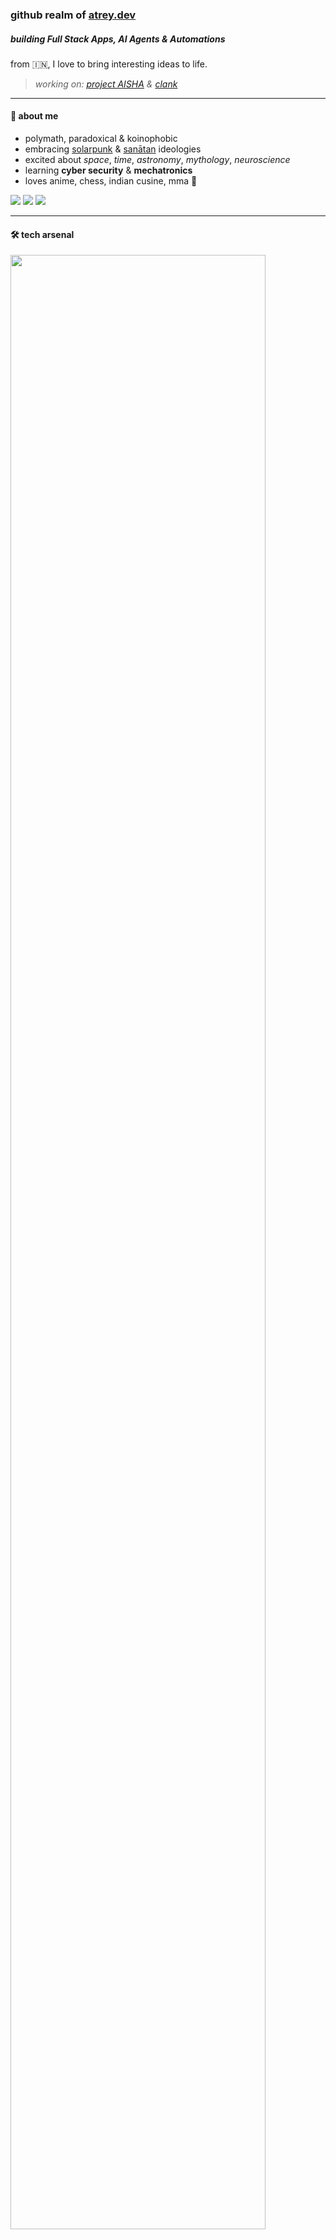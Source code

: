 ### github realm of <a href="https://atrey.dev/">atrey.dev</a>

##### building Full Stack Apps, AI Agents & Automations

from 🇮🇳, I love to bring interesting ideas to life.

> _working on: [project AISHA](https://github.com/AnshumanAtrey/Project-AISHA) & [clank](https://github.com/AnshumanAtrey/clank)_

<hr>

#### 🐧 about me

- polymath, paradoxical & koinophobic
- embracing [solarpunk](https://en.wikipedia.org/wiki/Solarpunk) & [sanātan](https://en.wikipedia.org/wiki/San%C4%81tana_Dharma) ideologies
- excited about _space_, _time_, _astronomy_, _mythology_, _neuroscience_
- learning **cyber security** & **mechatronics**
- loves anime, chess, indian cusine, mma 🥂
<p align="left">
  <a href="https://leetcode.com/yourusername/" target="_blank"><img src="https://img.shields.io/badge/LeetCode-%23000000.svg?style=for-the-badge&logo=leetcode&logoColor=white"/></a>
  <a href="https://open.spotify.com/user/31nta2ggatvhtewkqff7k2fkoqgq?si=365ac6ca22904bf9" target="_blank"><img src="https://img.shields.io/badge/Spotify-%23000000.svg?style=for-the-badge&logo=spotify&logoColor=#23d660&backgroundColor=white"/></a>
  <a href="https://www.chess.com/member/yourusername" target="_blank"><img src="https://img.shields.io/badge/Chess.com-%23000000.svg?style=for-the-badge&logo=chess.com&logoColor=%2381b64c"/></a>
</p>

<hr>

#### 🛠️ tech arsenal

<p align="left">
  <img src="https://skillicons.dev/icons?i=webflow,wordpress,figma,html,css,tailwind,js,ts,nodejs,express,react,vite,vercel,postman,github,git,mysql,mongodb,vscode,bash,linux,kali,python,java,cpp,arduino&perline=13" style="width:90%;"/>
</p>
